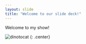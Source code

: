 ```yaml
---
layout: slide
title: "Welcome to our slide deck!"
---
```


Welcome to my show!

![dinotocat](https://octodex.github.com/images/dinotocat.png)
{: .center}
